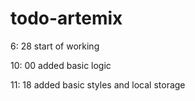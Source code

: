 # todo-artemix
6: 28 start of working

10: 00 added basic logic

11: 18 added basic styles and local storage
